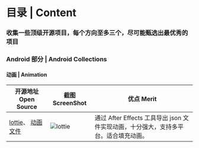 # 目录 | Content 
### 收集一些顶级开源项目，每个方向至多三个，尽可能甄选出最优秀的项目

### Android 部分 | Android Collections

#### 动画 | Animation
|开源地址  Open Source| 截图 ScreenShot |优点 Merit|
|---|---|---|
| [lottie](https://github.com/airbnb/lottie-android)、 [动画文件](https://lottiefiles.com/popular)| ![lottie](https://raw.githubusercontent.com/airbnb/lottie-android/master/gifs/Example4.gif) | 通过 After Effects 工具导出 json 文件实现动画，十分强大，支持多平台。适合填充动画。|

##### 